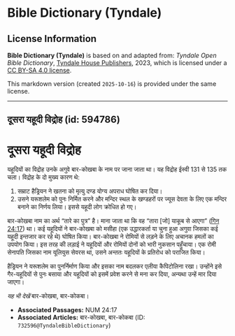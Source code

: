 # Bible Dictionary (Tyndale)

## License Information

**Bible Dictionary (Tyndale)** is based on and adapted from: _Tyndale Open Bible Dictionary_, [Tyndale House Publishers](https://tyndaleopenresources.com/), 2023, which is licensed under a [CC BY-SA 4.0 license](https://creativecommons.org/licenses/by-sa/4.0/legalcode.en).

This markdown version (created `2025-10-16`) is provided under the same license.



--------------------------------

## दूसरा यहूदी विद्रोह (id: 594786)

दूसरा यहूदी विद्रोह
===================

यहूदियों का विद्रोह उनके अगुवे बार\-कोखबा के नाम पर जाना जाता था। यह विद्रोह ईस्वी 131 से 135 तक चला। विद्रोह के दो मुख्य कारण थे:

1. सम्राट हैड्रियन ने खतना को मृत्यु दण्ड योग्य अपराध घोषित कर दिया।
2. उसने यरूशलेम को पुनः निर्मित करने और मन्दिर स्थल के खण्डहरों पर ज्यूस देवता के लिए एक मन्दिर बनाने का निर्णय लिया। इससे यहूदी लोग क्रोधित हो गए।

बार\-कोखबा नाम का अर्थ “तारे का पुत्र” है। माना जाता था कि वह “तारा \[जो] याकूब से आएगा” ([गिन 24:17](https://ref.ly/Num24:17)) था। कई यहूदियों ने बार\-कोखबा को मसीहा (एक उद्धारकर्ता या चुना हुआ अगुवा जिसका कई यहूदी इन्तजार कर रहे थे) घोषित किया। बार\-कोखबा ने रोमियों से लड़ने के लिए अचानक हमलों का उपयोग किया। इस तरह की लड़ाई ने यहूदियों और रोमियों दोनों को भारी नुकसान पहुँचाया। एक रोमी सेनापति जिसका नाम यूलियुस सेवरस था, उसने अन्ततः यहूदियों के प्रतिरोध को पराजित किया।

हैड्रियन ने यरूशलेम का पुनर्निर्माण किया और इसका नाम बदलकर एलीया कैपिटोलिना रखा। उन्होंने इसे गैर\-यहूदियों से पुनः बसाया और यहूदियों को इसमें प्रवेश करने से मना कर दिया, अन्यथा उन्हें मार दिया जाएगा।

*यह भी देखें* बार\-कोखबा, बार\-कोकबा।

* **Associated Passages:** NUM 24:17
* **Associated Articles:** बार-कोखबा, बार-कोकबा (ID: `732596@TyndaleBibleDictionary`)

